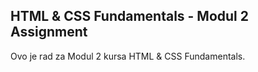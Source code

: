 ## HTML & CSS Fundamentals - Modul 2 Assignment
Ovo je rad za Modul 2 kursa HTML & CSS Fundamentals.